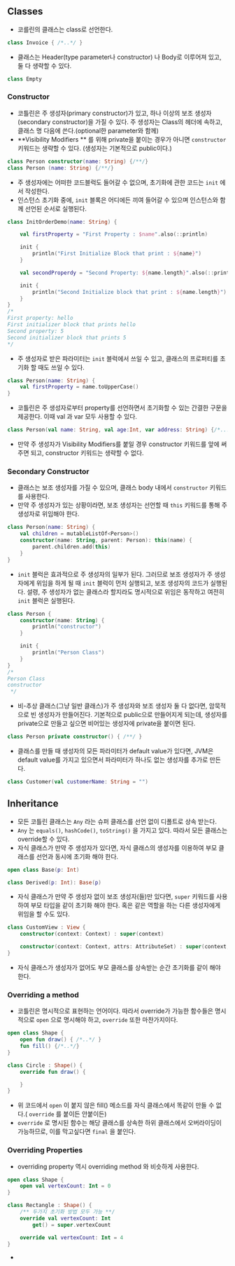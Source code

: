 ## Classes

- 코를린의 클래스는 class로 선언한다.

```kotlin
class Invoice { /*..*/ }
```

- 클래스는 Header(type parameter나 constructor) 나 Body로 이루어져 있고, 둘 다 생략할 수 있다. 

```kotlin
class Empty
```



### Constructor

- 코틀린은 주 생성자(primary constructor)가 있고, 하나 이상의 보조 생성자(secondary constructor)을 가질 수 있다. 주 생성자는 Class의 헤더에 속하고, 클래스 명 다음에 쓴다.(optional한 parameter와 함께)
- **Visibility Modifiers ** 를 위해 private을 붙이는 경우가 아니면 `constructor` 키워드는 생략할 수 있다. (생성자는 기본적으로 public이다.)

```kotlin
class Person constructor(name: String) {/**/}
class Person (name: String) {/**/}
```

- 주 생성자에는 어떠한 코드블럭도 들어갈 수 없으며, 초기화에 관한 코드는 `init` 에서 작성한다.
- 인스턴스 초기화 중에, `init` 블록은 어디에든 끼여 들어갈 수 있으며 인스턴스와 함께 선언된 순서로 실행된다. 

```kotlin
class InitOrderDemo(name: String) {

    val firstProperty = "First Property : $name".also(::println)

    init {
        println("First Initialize Block that print : ${name}")
    }

    val secondProperdy = "Second Property: ${name.length}".also(::print)

    init {
        println("Second Initialize block that print : ${name.length}")
    }
}
/*
First property: hello
First initializer block that prints hello
Second property: 5
Second initializer block that prints 5
*/
```

- 주 생성자로 받은 파라미터는 `init` 블럭에서 쓰일 수 있고, 클래스의 프로퍼티를 초기화 할 때도 쓰일 수 있다.

```kotlin
class Person(name: String) {
    val firstProperty = name.toUpperCase()
}
```

- 코틀린은 주 생성자로부터 property를 선언하면서 초기화할 수 있는 간결한 구문을 제공한다. 이때 val 과 var 모두 사용할 수 있다.

```kotlin
class Person(val name: String, val age:Int, var address: String) {/*.../*/}
```

- 만약 주 생성자가 Visibility Modifiers를 붙일 경우 constructor 키워드를 앞에 써주면 되고, constructor 키워드는 생략할 수 없다.



### Secondary Constructor

- 클래스는 보조 생성자를 가질 수 있으며, 클래스 body 내에서 `constructor` 키워드를 사용한다. 
- 만약 주 생성자가 있는 상황이라면, 보조 생성자는 선언할 때 `this` 키워드를 통해 주 생성자로 위임해야 한다. 

```kotlin
class Person(name: String) {
    val children = mutableListOf<Person>()
    constructor(name: String, parent: Person): this(name) {
        parent.children.add(this)
    }
}
```

- `init` 블럭은 효과적으로 주 생성자의 일부가 된다. 그러므로 보조 생성자가 주 생성자에게 위임을 하게 될 때 `init` 블럭이 먼저 실행되고, 보조 생성자의 코드가 실행된다. 설령, 주 생성자가 없는 클래스라 할지라도 명시적으로 위임은 동작하고 여전히 `init` 블럭은 실행된다.

```kotlin
class Person {
    constructor(name: String) {
        println("constructor")
    }

    init {
        println("Person Class")
    }
}
/*
Person Class
constructor
 */
```

- 비-추상 클래스(그냥 일반 클래스)가 주 생성자와 보조 생성자 둘 다 없다면, 암묵적으로 빈 생성자가 만들어진다. 기본적으로 public으로 만들어지게 되는데, 생성자를 private으로 만들고 싶으면 비어있는 생성자에 private을 붙이면 된다. 

```kotlin
class Person private constructor() { /**/ }
```

- 클래스를 만들 때 생성자의 모든 파라미터가 default value가 있다면, JVM은 default value를 가지고 있으면서 파라미터가 하나도 없는 생성자를 추가로 만든다. 

```kotlin
class Customer(val customerName: String = "")
```



## Inheritance

- 모든 코틀린 클래스는 `Any` 라는 슈퍼 클래스를 선언 없이 디폴트로 상속 받는다. 
- `Any` 는 `equals()`, `hashCode()`, `toString()` 을 가지고 있다. 따라서 모든 클래스는 override할 수 있다.
- 자식 클래스가 만약 주 생성자가 있다면, 자식 클래스의 생성자를 이용하여 부모 클래스를 선언과 동시에 초기화 해야 한다.

```kotlin
open class Base(p: Int)

class Derived(p: Int): Base(p)
```

- 자식 클래스가 만약 주 생성자 없이 보조 생성자(들)만 있다면, `super` 키워드를 사용하여 부모 타입을 같이 초기화 해야 한다. 혹은 같은 역할을 하는 다른 생성자에게 위임을 할 수도 있다.

```kotlin
class CustomView : View {
    constructor(context: Context) : super(context)

    constructor(context: Context, attrs: AttributeSet) : super(context, attrs)
}
```

- 자식 클래스가 생성자가 없어도 부모 클래스를 상속받는 순간 초기화를 같이 해야 한다.

### Overriding a method

- 코틀린은 명시적으로 표현하는 언어이다. 따라서 override가 가능한 함수들은 명시적으로 `open` 으로 명시해야 하고, `override` 또한 마찬가지이다.

```kotlin
open class Shape {
    open fun draw() { /*..*/ }
    fun fill() {/*..*/}
}

class Circle : Shape() {
    override fun draw() {

    }
}
```

- 위 코드에서 `open` 이 붙지 않은 fill() 메소드를 자식 클래스에서 똑같이 만들 수 없다.( `override` 를 붙이든 안붙이든)
- `override` 로 명시된 함수는 해당 클래스를 상속한 하위 클래스에서 오버라이딩이 가능하므로, 이를 막고싶다면 `final` 을 붙인다.

### Overriding Properties

- overriding property 역시 overriding method 와 비슷하게 사용한다.

```kotlin
open class Shape {
    open val vertexCount: Int = 0
}

class Rectangle : Shape() {
    /** 두가지 초기화 방법 모두 가능 **/
    override val vertexCount: Int
        get() = super.vertexCount

    override val vertexCount: Int = 4
}
```

- 
